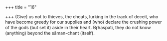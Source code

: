 +++
title = "16"

+++
(Give) us not to thieves, the cheats, lurking in the track of deceit, who  have become greedy for our supplies
and (who) declare the crushing power of the gods (but set it) aside  in their heart. Br̥haspati, they do not know (anything) beyond the  sāman-chant (itself).